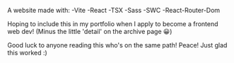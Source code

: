 A website made with:
-Vite
-React
-TSX
-Sass
-SWC
-React-Router-Dom

Hoping to include this in my portfolio when I apply to become a frontend web dev! (Minus the little 'detail' on the archive page &#128512;)

Good luck to anyone reading this who's on the same path! Peace! Just glad this worked :)
